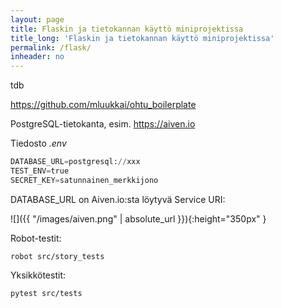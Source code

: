 ```yaml
---
layout: page
title: Flaskin ja tietokannan käyttö miniprojektissa
title_long: 'Flaskin ja tietokannan käyttö miniprojektissa'
permalink: /flask/
inheader: no
---
```


tdb

<https://github.com/mluukkai/ohtu_boilerplate>

PostgreSQL-tietokanta, esim. <https://aiven.io>

Tiedosto _.env_

```python
DATABASE_URL=postgresql://xxx
TEST_ENV=true
SECRET_KEY=satunnainen_merkkijono
```

DATABASE_URL on Aiven.io:sta löytyvä Service URI:

![]({{ "/images/aiven.png" | absolute_url }}){:height="350px" }


Robot-testit:

```
robot src/story_tests
```

Yksikkötestit:

```
pytest src/tests
```

